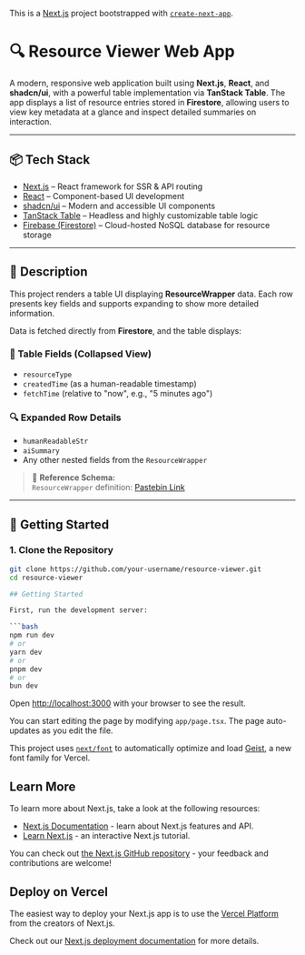 This is a [Next.js](https://nextjs.org) project bootstrapped with [`create-next-app`](https://nextjs.org/docs/app/api-reference/cli/create-next-app).

# 🔍 Resource Viewer Web App

A modern, responsive web application built using **Next.js**, **React**, and **shadcn/ui**, with a powerful table implementation via **TanStack Table**. The app displays a list of resource entries stored in **Firestore**, allowing users to view key metadata at a glance and inspect detailed summaries on interaction.

---

## 📦 Tech Stack

- [Next.js](https://nextjs.org/) – React framework for SSR & API routing
- [React](https://react.dev/) – Component-based UI development
- [shadcn/ui](https://ui.shadcn.com/) – Modern and accessible UI components
- [TanStack Table](https://tanstack.com/table/v8) – Headless and highly customizable table logic
- [Firebase (Firestore)](https://firebase.google.com/docs/firestore) – Cloud-hosted NoSQL database for resource storage

---

## 📄 Description

This project renders a table UI displaying **ResourceWrapper** data. Each row presents key fields and supports expanding to show more detailed information.

Data is fetched directly from **Firestore**, and the table displays:

### 🧾 Table Fields (Collapsed View)
- `resourceType`
- `createdTime` (as a human-readable timestamp)
- `fetchTime` (relative to "now", e.g., "5 minutes ago")

### 🔍 Expanded Row Details
- `humanReadableStr`
- `aiSummary`
- Any other nested fields from the `ResourceWrapper`

> 📄 **Reference Schema:**  
> `ResourceWrapper` definition: [Pastebin Link](https://pastebin.com/vGpQz1va)

---

## 🚀 Getting Started

### 1. Clone the Repository

```bash
git clone https://github.com/your-username/resource-viewer.git
cd resource-viewer

## Getting Started

First, run the development server:

```bash
npm run dev
# or
yarn dev
# or
pnpm dev
# or
bun dev
```

Open [http://localhost:3000](http://localhost:3000) with your browser to see the result.

You can start editing the page by modifying `app/page.tsx`. The page auto-updates as you edit the file.

This project uses [`next/font`](https://nextjs.org/docs/app/building-your-application/optimizing/fonts) to automatically optimize and load [Geist](https://vercel.com/font), a new font family for Vercel.

## Learn More

To learn more about Next.js, take a look at the following resources:

- [Next.js Documentation](https://nextjs.org/docs) - learn about Next.js features and API.
- [Learn Next.js](https://nextjs.org/learn) - an interactive Next.js tutorial.

You can check out [the Next.js GitHub repository](https://github.com/vercel/next.js) - your feedback and contributions are welcome!

## Deploy on Vercel

The easiest way to deploy your Next.js app is to use the [Vercel Platform](https://vercel.com/new?utm_medium=default-template&filter=next.js&utm_source=create-next-app&utm_campaign=create-next-app-readme) from the creators of Next.js.

Check out our [Next.js deployment documentation](https://nextjs.org/docs/app/building-your-application/deploying) for more details.
